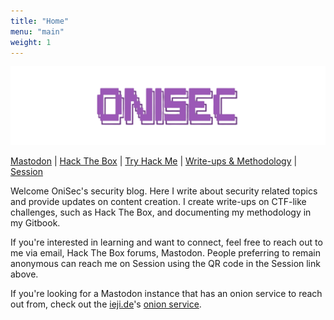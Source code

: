 ```yaml
---
title: "Home"
menu: "main"
weight: 1
---
```


![OniSec](https://raw.githubusercontent.com/OniSec/blog/main/static/images/transparent_onisec.png)

[Mastodon](https://defcon.social/@onisec) |
[Hack The Box](https://app.hackthebox.com/profile/1543354) |
[Try Hack Me](https://tryhackme.com/p/wakefield) | 
[Write-ups & Methodology](https://notes.onisec.org) | [Session](https://raw.githubusercontent.com/OniSec/blog/main/static/images/session_qr.png)

Welcome OniSec's security blog. Here I write about security related topics and provide updates on content creation. I create write-ups on CTF-like challenges, such as Hack The Box, and documenting my methodology in my Gitbook. 

If you're interested in learning and want to connect, feel free to reach out to me via email, Hack The Box forums, Mastodon. People preferring to remain anonymous can reach me on Session using the QR code in the Session link above.

If you're looking for a Mastodon instance that has an onion service to reach out from, check out the [ieji.de](https://ieji.de)'s [onion service](https://iejideks5zu2v3zuthaxu5zz6m5o2j7vmbd24wh6dnuiyl7c6rfkcryd.onion/).